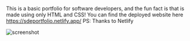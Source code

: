 This is a basic portfolio for software developers, and the fun fact is that is made using only HTML and CSS!
You can find the deployed website here https://sdeportfolio.netlify.app/
PS: Thanks to Netlify

![screenshot](https://github.com/saumyatiwaryy/SDE-Portfolio/assets/73695360/5a9c33fe-04a2-436b-9a37-3fc2f67f63cc)
